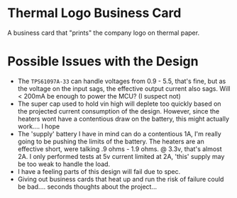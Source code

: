


# Thermal Logo Business Card
A business card that "prints" the company logo on thermal paper.


# Possible Issues with the Design
- The `TPS61097A-33` can handle voltages from 0.9 - 5.5, that's fine, but as the voltage on the input sags, the effective output current also sags. Will < 200mA be enough to power the MCU? (I suspect not)
- The super cap used to hold vin high will deplete too quickly based on the projected current consumption of the design. However, since the heaters wont have a contentious draw on the battery, this might actually work.... I hope
- The 'supply' battery I have in mind can do a contentious 1A, I'm really going to be pushing the limits of the battery. The heaters are an effective short, were talking .9 ohms - 1.9 ohms. @ 3.3v, that's almost 2A. I only performed tests at 5v current limited at 2A, 'this' supply may be too weak to handle the load.
- I have a feeling parts of this design will fail due to spec.
- Giving out business cards that heat up and run the risk of failure could be bad.... seconds thoughts about the project...
